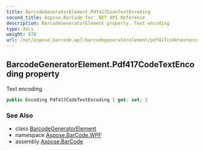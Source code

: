 ```yaml
---
title: BarcodeGeneratorElement.Pdf417CodeTextEncoding
second_title: Aspose.BarCode for .NET API Reference
description: BarcodeGeneratorElement property. Text encoding
type: docs
weight: 870
url: /net/aspose.barcode.wpf/barcodegeneratorelement/pdf417codetextencoding/
---
```

## BarcodeGeneratorElement.Pdf417CodeTextEncoding property

Text encoding.

```csharp
public Encoding Pdf417CodeTextEncoding { get; set; }
```

### See Also

* class [BarcodeGeneratorElement](../)
* namespace [Aspose.BarCode.WPF](../../barcodegeneratorelement/)
* assembly [Aspose.BarCode](../../../)


